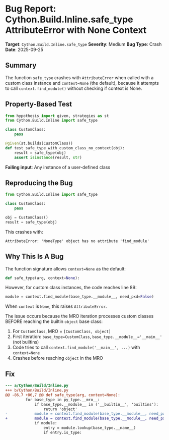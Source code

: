 # Bug Report: Cython.Build.Inline.safe_type AttributeError with None Context

**Target**: `Cython.Build.Inline.safe_type`
**Severity**: Medium
**Bug Type**: Crash
**Date**: 2025-09-25

## Summary

The function `safe_type` crashes with `AttributeError` when called with a custom class instance and `context=None` (the default), because it attempts to call `context.find_module()` without checking if context is None.

## Property-Based Test

```python
from hypothesis import given, strategies as st
from Cython.Build.Inline import safe_type

class CustomClass:
    pass

@given(st.builds(CustomClass))
def test_safe_type_with_custom_class_no_context(obj):
    result = safe_type(obj)
    assert isinstance(result, str)
```

**Failing input**: Any instance of a user-defined class

## Reproducing the Bug

```python
from Cython.Build.Inline import safe_type

class CustomClass:
    pass

obj = CustomClass()
result = safe_type(obj)
```

This crashes with:
```
AttributeError: 'NoneType' object has no attribute 'find_module'
```

## Why This Is A Bug

The function signature allows `context=None` as the default:

```python
def safe_type(arg, context=None):
```

However, for custom class instances, the code reaches line 89:

```python
module = context.find_module(base_type.__module__, need_pxd=False)
```

When `context` is `None`, this raises `AttributeError`.

The issue occurs because the MRO iteration processes custom classes BEFORE reaching the builtin `object` base class:
1. For `CustomClass`, MRO = `[CustomClass, object]`
2. First iteration: `base_type=CustomClass`, `base_type.__module__='__main__'` (not builtins)
3. Code tries to call `context.find_module('__main__', ...)` with `context=None`
4. Crashes before reaching `object` in the MRO

## Fix

```diff
--- a/Cython/Build/Inline.py
+++ b/Cython/Build/Inline.py
@@ -86,7 +86,7 @@ def safe_type(arg, context=None):
         for base_type in py_type.__mro__:
             if base_type.__module__ in ('__builtin__', 'builtins'):
                 return 'object'
-            module = context.find_module(base_type.__module__, need_pxd=False)
+            module = context.find_module(base_type.__module__, need_pxd=False) if context else None
             if module:
                 entry = module.lookup(base_type.__name__)
                 if entry.is_type:
```